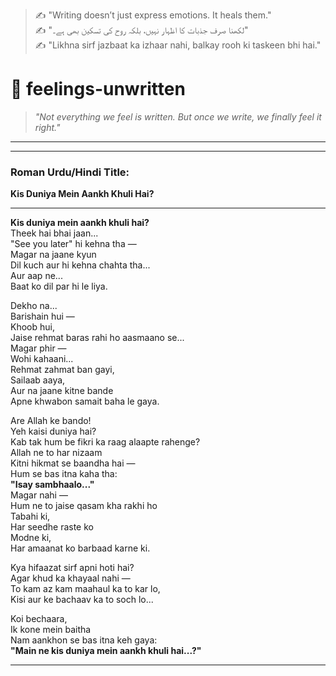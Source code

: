 > ✍️ "Writing doesn’t just express emotions. It heals them."  
> ✍️ "لکھنا صرف جذبات کا اظہار نہیں، بلکہ روح کی تسکین بھی ہے۔"  
> ✍️ "Likhna sirf jazbaat ka izhaar nahi, balkay rooh ki taskeen bhi hai."

# 🌿 feelings-unwritten

> _"Not everything we feel is written. But once we write, we finally feel it right."_  

---
---

### **Roman Urdu/Hindi Title:**  
**Kis Duniya Mein Aankh Khuli Hai?**

---

**Kis duniya mein aankh khuli hai?**  
Theek hai bhai jaan...  
"See you later" hi kehna tha —  
Magar na jaane kyun  
Dil kuch aur hi kehna chahta tha...  
Aur aap ne...  
Baat ko dil par hi le liya.  

Dekho na...  
Barishain hui —  
Khoob hui,  
Jaise rehmat baras rahi ho aasmaano se...  
Magar phir —  
Wohi kahaani...  
Rehmat zahmat ban gayi,  
Sailaab aaya,  
Aur na jaane kitne bande  
Apne khwabon samait baha le gaya.  

Are Allah ke bando!  
Yeh kaisi duniya hai?  
Kab tak hum be fikri ka raag alaapte rahenge?  
Allah ne to har nizaam  
Kitni hikmat se baandha hai —  
Hum se bas itna kaha tha:  
**"Isay sambhaalo..."**  
Magar nahi —  
Hum ne to jaise qasam kha rakhi ho  
Tabahi ki,  
Har seedhe raste ko  
Modne ki,  
Har amaanat ko barbaad karne ki.  

Kya hifaazat sirf apni hoti hai?  
Agar khud ka khayaal nahi —  
To kam az kam maahaul ka to kar lo,  
Kisi aur ke bachaav ka to soch lo...  

Koi bechaara,  
Ik kone mein baitha  
Nam aankhon se bas itna keh gaya:  
**"Main ne kis duniya mein aankh khuli hai...?"**

---
